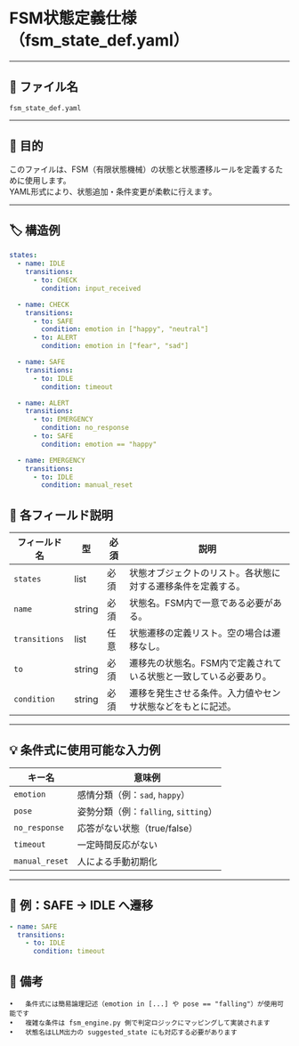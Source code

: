 # FSM状態定義仕様（fsm_state_def.yaml）

---

## 📄 ファイル名

`fsm_state_def.yaml`

---

## 🧭 目的

このファイルは、FSM（有限状態機械）の状態と状態遷移ルールを定義するために使用します。  
YAML形式により、状態追加・条件変更が柔軟に行えます。

---

## 🏷 構造例

```yaml
states:
  - name: IDLE
    transitions:
      - to: CHECK
        condition: input_received

  - name: CHECK
    transitions:
      - to: SAFE
        condition: emotion in ["happy", "neutral"]
      - to: ALERT
        condition: emotion in ["fear", "sad"]

  - name: SAFE
    transitions:
      - to: IDLE
        condition: timeout

  - name: ALERT
    transitions:
      - to: EMERGENCY
        condition: no_response
      - to: SAFE
        condition: emotion == "happy"

  - name: EMERGENCY
    transitions:
      - to: IDLE
        condition: manual_reset
```

## 📝 各フィールド説明

| フィールド名     | 型      | 必須 | 説明                                                               |
|------------------|---------|------|----------------------------------------------------------------------|
| `states`         | list    | 必須 | 状態オブジェクトのリスト。各状態に対する遷移条件を定義する。       |
| `name`           | string  | 必須 | 状態名。FSM内で一意である必要がある。                               |
| `transitions`    | list    | 任意 | 状態遷移の定義リスト。空の場合は遷移なし。                          |
| `to`             | string  | 必須 | 遷移先の状態名。FSM内で定義されている状態と一致している必要あり。   |
| `condition`      | string  | 必須 | 遷移を発生させる条件。入力値やセンサ状態などをもとに記述。         |

---

## 💡 条件式に使用可能な入力例

| キー名           | 意味例                             |
|------------------|------------------------------------|
| `emotion`        | 感情分類（例：`sad`, `happy`）     |
| `pose`           | 姿勢分類（例：`falling`, `sitting`）|
| `no_response`    | 応答がない状態（true/false）       |
| `timeout`        | 一定時間反応がない                 |
| `manual_reset`   | 人による手動初期化                |

---

## 🧪 例：SAFE → IDLE へ遷移

```yaml
- name: SAFE
  transitions:
    - to: IDLE
      condition: timeout
```

## 📎 備考
	•	条件式には簡易論理記述（emotion in [...] や pose == "falling"）が使用可能です
	•	複雑な条件は fsm_engine.py 側で判定ロジックにマッピングして実装されます
	•	状態名はLLM出力の suggested_state にも対応する必要があります

